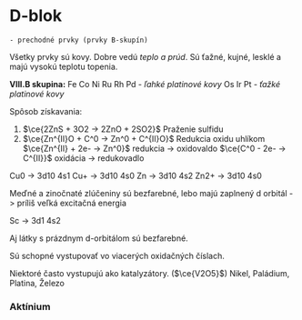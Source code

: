 # D-blok
`- prechodné prvky (prvky B-skupín)`

Všetky prvky sú kovy. Dobre vedú *teplo a prúd*. Sú ťažné, kujné, lesklé a majú vysokú teplotu topenia.

**VIII.B skupina:**
Fe Co Ni
Ru Rh Pd - *ľahké platinové kovy*
Os Ir Pt - *ťažké platinové kovy*

Spôsob získavania: 
1. $\ce{2ZnS + 3O2 -> 2ZnO + 2SO2}$ Praženie sulfidu
2. $\ce{Zn^{II}O + C^0 -> Zn^0 + C^{II}O}$ Redukcia oxidu uhlíkom
	$\ce{Zn^{II} + 2e- -> Zn^0}$ redukcia -> oxidovaldo
	$\ce{C^0 - 2e- -> C^{II}}$ oxidácia -> redukovadlo

Cu0 -> 3d10 4s1
Cu+ -> 3d10 4s0
Zn -> 3d10 4s2
Zn2+ -> 3d10 4s0

Meďné a zinočnaté zlúčeniny sú bezfarebné, lebo majú zaplnený d orbitál -> príliš veľká excitačná energia

Sc -> 3d1 4s2

Aj látky s prázdnym d-orbitálom sú bezfarebné.

Sú schopné vystupovať vo viacerých oxidačných číslach.

Niektoré často vystupujú ako katalyzátory. ($\ce{V2O5}$)
Nikel, Paládium, Platina, Železo

### Aktínium

